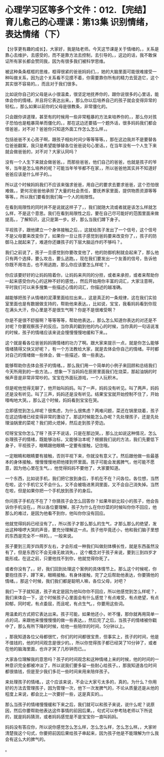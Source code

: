 # 心理学习区等多个文件：012.【完结】育儿愈己的心理课：第13集 识别情绪，表达情绪（下）

【分享更有趣的成长】，大家好，我是陆老师。今天这节课是关于情绪的。，关系是靠心去维护，去感受的，而不是靠方法去控制，去引导的。，这边的话，我不敢保证所有家长都会赞同我，因为有很多我们被科学思维。

被这种条条框框的思维，框得很紧的爸爸妈妈们，，她的大脑里面可能很难接受一种叫做关系，因为这个关系看不见摸不着，你需要靠你所有的精力去营造它，这个其实很不容易的。，而且对于我们很多。

比如说你自己的父母是从小很温柔，很坚定地抚养你的，跟你说很多的心里话，能体会你的情绪，并且将它表达出来。，那么你以后培养自己的孩子就会变得异常的轻松。，那么如果以前你的父母是很教条，非常僵化的。

只会跟你讲道理，甚至有的时候用一些非常粗暴的方法来培养你的，，那么你对孩子恐怕也是粗暴简单而僵化的。，那在这边还要插一个题外话，很多妈妈我们都会怪爸爸，对不对？爸爸你只知道外面工作怎么怎么样，。

包括爸爸不关心孩子啊，跟孩子相处时间少等等等等。，那在这边我并不是要替各位爸爸翻案，我只是希望能够替各位爸爸说句心里话。，在当年没有一个人生下来就会做爸爸的，对不对？大家认同吗？

没有一个人生下来就会做爸爸。，而那些爸爸，他们自己的爸爸，也就是孩子的爷爷，当年是怎么培养的呢？可能当年爷爷都不在家，，所以爸爸他其实并不知道好爸爸应该是什么样子的。。

所以这个时候妈妈我们不应该来强求爸爸，用自己的要求去要求爸爸，这个恐怕很难做。，更何况爸爸他承担了大量的社会责任，要抚养家里面，提供物质资源等等等等。，所以我们要看到我们每一个人的局限性。

在看到局限性的同时并不是说就这样子了，，我们就随大流或者就是该怎么样就怎么样，不是这个意思。我们在看到局限性之后，要在自己尽可能好的范围里面来做提高。，了解知识，这只是第一步。好，那么当我们蹲下身子。

平视孩子，跟他建立一个身体接触之后，，这就给孩子发出了一个信号，这个信号不是父母要来改变你了，如果你一旦让孩子感觉到爸妈要来改变你了，，孩子的防御马上就起来了，难道你还嫌孩子的下层大脑运作的不够吗？。

我们之前说了，孩子一旦感觉到你要改变他了，他的防御机制就会起来了，那么他只有两个选择，要么攻击，要么逃跑。，现在我们要发出一个友善的信号，告诉他你既不用攻击，也不用逃跑，那么你应该要怎么样呢？。

你应该要好好的让妈妈陪着你，让妈妈来共同的分担，或者来承担，或者来帮助你一起来感受你内心的这种不好的感觉。，然后开始用你丰富的词汇，大家注意啊，平时我们可以来多搜集一些描述心情的词汇，你描述的越准确。

越能够把孩子从情绪的泥潭里面给拉出来。，这是真正的一条规律，这在我们实验室里面也是有数据做支持的，帮助他来表达。，比如说，宝宝，我看妈妈看到你现在满头大汗，你心里是不是很生气啊？你是不是很难受啊？

你是不是很不舒服啊？等等等等，帮助他表达。，那么怎么知道你表达的对还是不对呢？你要观察孩子的反应。当你真的戳到他的内心的时候，当你真的一句话说准的时候，孩子的情绪应该来说会慢慢慢慢地缓和下来。。

这个就是看各位爸爸妈妈猜情绪的功力了啊。跟大家来提示一点，就是你怎么能够情绪猜得又快又好呢？，有一个方法教给大家，就是去体会你自己的情绪。平时都对自己的情绪做一些体会，做一些描述，做一些表达。

能够帮助你去体会孩子的情绪。，那么我们用一个简单的小例子来回顾和总结我们今天所用到的一些方法。，想象一下当妈妈在厨房里面我们在烧菜，那起油锅的时候声音是非常非常吵的。宝宝在外面玩游戏，一个人玩积木。

但是呢他觉得无聊了，他开始叫妈妈。叫了一声，妈妈没有听见。叫了两声，妈妈还是没有听见。叫了三声，妈妈还是没有听见。结果宝宝就开始控制不住了，开始嚎啕地大哭。，那么这个时候，妈妈看到宝宝在哭。

立即感觉到怎么样呢？很焦虑，为什么很焦虑？两难问题，菜还在锅里烧着，孩子在这边情绪已经变得非常的激动了。那这时候能怎么办呢？先处理孩子，还是先处理油锅里的菜呢？我们把火熄掉，然后走到孩子旁边。

哎呀宝宝你怎么了呀？孩子不说话，只是在那边哭。，那么比如说这种情况，怎么处理孩子的情绪，既能够治标，又能够治本呢？根据我们说的方法，我们先要低下身子，平视孩子，眼睛跟他眼睛一定要有接触，记住哦。

一定眼睛和眼睛要有接触，否则平视下来，你就没有意义了。然后跟他做一些最基本的身体接触，慢慢慢慢地把他搂到怀里面。孩子可能会发酱脾气，他可能不愿意，因为他心里在生气。，他觉得妈妈不要他了，大家要知道。

一个东西，比如说手机，我们把它放到身后，手机在不在？问各位。各位想，当然在啦，这个手机它又不会什么，又不会被吸进黑洞里面，又不会自己消失掉。当然在啦，但是如果你把一个手机放到孩子的身后。

你问孩子手机在不在了？你猜孩子会怎么回答你？如果年龄比较小的孩子，他会告诉你手机没在。，所以各位要理解，孩子为什么在你炒菜的时候叫你你不回应，他那么的难过，是因为他看不到你，他叫你你没有回应。

他就觉得妈妈已经没有了。，所以孩子才那么那么的生气，才那么那么的绝望，发出这种嚎啰大哭的声音，要充分理解这一点。孩子他毕竟还小，他和我们脑子里想的东西是完全不一样的。，一般来说。

孩子要到三周岁四周岁左右，才会形成一种我们叫做刻体横长性，就是东西虽然没有了，但是东西它不会无缘无故消失。，这个概念对于孩子来说，要到三到四岁才能形成。在这之前，只要他找不到你，他就觉得你死了。

或者你没有了。，好，我们回到处理这个案例的具体情节上。那么这个时候呢，你要抱住孩子，蹲下来，眼睛接触，有身体接触，完了之后帮助他表达，你要猜他的情绪。，那这个时候，我们我们都是聪明人嘛，各位父母，对吧？

我们一下子就知道，孩子肯定是因为他叫你你不回应，所以他感觉到怎么样呢？，我们来体会一下，这个时候孩子心里面会有什么感觉？有点难受，有点绝望，有点抑郁，同时呢，有点委屈，而且呢，有点生气。，你要用这些词。

用温柔的方式把它表达出来。孩子可能，如果他还小，听不懂，那你就再用简单一点的词，来跟他来慢慢慢慢的做一些表达。，然后完了之后，当孩子的情绪被你戳中了，那么有所下降的时候，给他一些陪伴的时间，5分钟以上。

，那我知道各位父母都很忙，你们的时间都很宝贵，但事实上，孩子的时间，他是不值钱的，他的时间观念是很少的。，所以你觉得孩子都已经哭了10分钟了，或者在他的脑海里面，也许才哭了几秒钟而已。。

大家各位理解我的意思吗？孩子的时间观念和这种情绪上来的时候，他的时间的一种意识完全都被冲淡了，所以说我们要多留一些耐心给孩子。，那我知道各位时间都很值钱，但是至少我们多花一些时间来用来陪伴孩子。

来处理孩子的情绪。，这个应该来说，不会让大家亏太多的，真的。为什么？你用好的方法去管理孩子，因为管理一次，他下一次发脾气的，不论从质量还是从他的程度上来说，都会比上一次要好一些，这是真实的。。

那么当孩子的情绪慢慢缓和下来之后，我们就可以和孩子来说，说什么呢？说原因，然后你要帮助他表达这件事情的前因后果。，句式可以参考陆老师以下所说的，就是妈妈猜测，或者妈妈感觉是不是宝宝你一直叫妈妈。

妈妈没有答应你，所以说你感觉怎么怎么样，怎么怎么样，怎么怎么样。，大家听清楚我这个句式，你要把前因后果给孩子串起来，因为孩子他是不能理解为什么我会有这么大的脾气的。

。